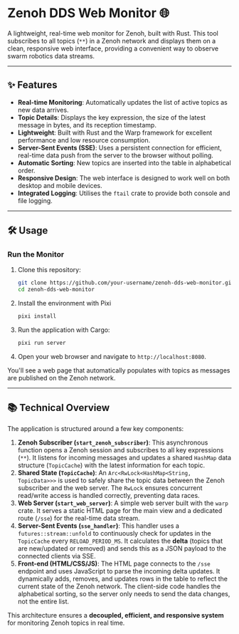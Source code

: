 # Zenoh DDS Web Monitor 🌐

A lightweight, real-time web monitor for Zenoh, built with Rust. This tool subscribes to all topics (`**`) in a Zenoh network and displays them on a clean, responsive web interface, providing a convenient way to observe swarm robotics data streams.

---

## ✨ Features

- **Real-time Monitoring**: Automatically updates the list of active topics as new data arrives.
- **Topic Details**: Displays the key expression, the size of the latest message in bytes, and its reception timestamp.
- **Lightweight**: Built with Rust and the Warp framework for excellent performance and low resource consumption.
- **Server-Sent Events (SSE)**: Uses a persistent connection for efficient, real-time data push from the server to the browser without polling.
- **Automatic Sorting**: New topics are inserted into the table in alphabetical order.
- **Responsive Design**: The web interface is designed to work well on both desktop and mobile devices.
- **Integrated Logging**: Utilises the `ftail` crate to provide both console and file logging.

---

## 🛠️ Usage

### Run the Monitor

1.  Clone this repository:
    ```bash
    git clone https://github.com/your-username/zenoh-dds-web-monitor.git
    cd zenoh-dds-web-monitor
    ```
2.  Install the environment with Pixi
    ```bash
    pixi install
    ```
3.  Run the application with Cargo:
    ```bash
    pixi run server
    ```
4.  Open your web browser and navigate to `http://localhost:8080`.

You'll see a web page that automatically populates with topics as messages are published on the Zenoh network.

---

## 📚 Technical Overview

The application is structured around a few key components:

1.  **Zenoh Subscriber (`start_zenoh_subscriber`)**: This asynchronous function opens a Zenoh session and subscribes to all key expressions (`**`). It listens for incoming messages and updates a shared `HashMap` data structure (`TopicCache`) with the latest information for each topic.
2.  **Shared State (`TopicCache`)**: An `Arc<RwLock<HashMap<String, TopicData>>>` is used to safely share the topic data between the Zenoh subscriber and the web server. The `RwLock` ensures concurrent read/write access is handled correctly, preventing data races.
3.  **Web Server (`start_web_server`)**: A simple web server built with the `warp` crate. It serves a static HTML page for the main view and a dedicated route (`/sse`) for the real-time data stream.
4.  **Server-Sent Events (`sse_handler`)**: This handler uses a `futures::stream::unfold` to continuously check for updates in the `TopicCache` every `RELOAD_PERIOD_MS`. It calculates the **delta** (topics that are new/updated or removed) and sends this as a JSON payload to the connected clients via SSE.
5.  **Front-end (HTML/CSS/JS)**: The HTML page connects to the `/sse` endpoint and uses JavaScript to parse the incoming delta updates. It dynamically adds, removes, and updates rows in the table to reflect the current state of the Zenoh network. The client-side code handles the alphabetical sorting, so the server only needs to send the data changes, not the entire list.

This architecture ensures a **decoupled, efficient, and responsive system** for monitoring Zenoh topics in real time.
